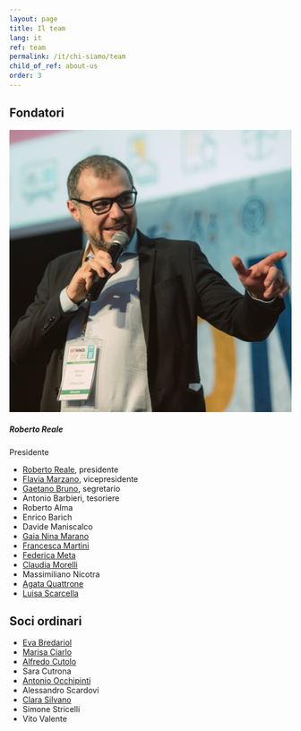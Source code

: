 ```yaml
---
layout: page
title: Il team
lang: it
ref: team
permalink: /it/chi-siamo/team
child_of_ref: about-us
order: 3
---
```


## Fondatori

<div class="card-columns">
  <div class="card rounded">
    <img class="card-img-top" src="/assets/images/pic-roberto-reale.jpg" alt="Card image cap">
    <div class="card-body">
      <h5 class="card-title">Roberto Reale</h5>
      <p class="card-text">Presidente</p>
    </div>
  </div>
</div>

- [Roberto Reale](/it/chi-siamo/bio/roberto-reale), presidente
- [Flavia Marzano](/it/chi-siamo/bio/flavia-marzano), vicepresidente
- [Gaetano Bruno](/it/chi-siamo/bio/gaetano-bruno), segretario
- Antonio Barbieri, tesoriere
- Roberto Alma
- Enrico Barich
- Davide Maniscalco
- [Gaia Nina Marano](/it/chi-siamo/bio/gaia-nina-marano)
- [Francesca Martini](/it/chi-siamo/bio/francesca-martini)
- [Federica Meta](/it/chi-siamo/bio/federica-meta)
- [Claudia Morelli](/it/chi-siamo/bio/claudia-morelli)
- Massimiliano Nicotra
- [Agata Quattrone](/it/chi-siamo/bio/agata-quattrone)
- [Luisa Scarcella](/it/chi-siamo/bio/luisa-scarcella)

## Soci ordinari

- [Eva Bredariol](/it/chi-siamo/bio/eva-bredariol)
- [Marisa Ciarlo](/it/chi-siamo/bio/marisa-ciarlo)
- [Alfredo Cutolo](/it/chi-siamo/bio/alfredo-cutolo)
- Sara Cutrona
- [Antonio Occhipinti](/it/chi-siamo/bio/antonio-occhipinti)
- Alessandro Scardovi
- [Clara Silvano](/it/chi-siamo/bio/clara-silvano)
- Simone Stricelli
- Vito Valente

